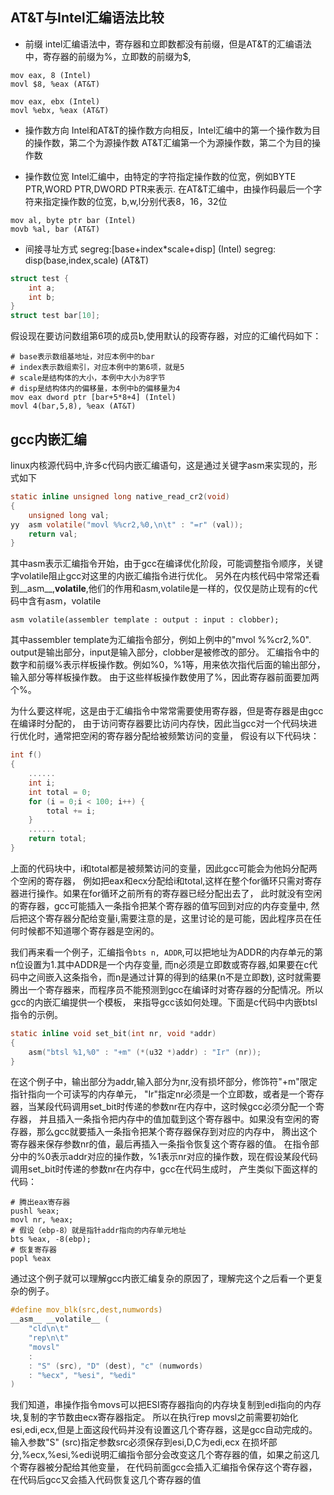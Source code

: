 ## AT&T与Intel汇编语法比较

* 前缀 intel汇编语法中，寄存器和立即数都没有前缀，但是AT&T的汇编语法中，寄存器的前缀为%，立即数的前缀为$,

```Assembly
mov eax, 8 (Intel)
movl $8, %eax (AT&T)

mov eax, ebx (Intel)
movl %ebx, %eax (AT&T)
```

* 操作数方向 Intel和AT&T的操作数方向相反，Intel汇编中的第一个操作数为目的操作数，第二个为源操作数
AT&T汇编第一个为源操作数，第二个为目的操作数 

* 操作数位宽 Intel汇编中，由特定的字符指定操作数的位宽，例如BYTE PTR,WORD PTR,DWORD PTR来表示.
在AT&T汇编中，由操作码最后一个字符来指定操作数的位宽，b,w,l分别代表8，16，32位

```Assembly 
mov al, byte ptr bar (Intel)
movb %al, bar (AT&T)
```

* 间接寻址方式 
segreg:[base+index*scale+disp] (Intel)
segreg: disp(base,index,scale) (AT&T)

```C
struct test {
	int a;
	int b;
}
struct test bar[10];
```
假设现在要访问数组第6项的成员b,使用默认的段寄存器，对应的汇编代码如下：

```Assembly
# base表示数组基地址，对应本例中的bar
# index表示数组索引，对应本例中的第6项，就是5
# scale是结构体的大小，本例中大小为8字节
# disp是结构体内的偏移量，本例中b的偏移量为4
mov eax dword ptr [bar+5*8+4] (Intel)
movl 4(bar,5,8), %eax (AT&T)
```

## gcc内嵌汇编
linux内核源代码中,许多c代码内嵌汇编语句，这是通过关键字asm来实现的，形式如下

```C
static inline unsigned long native_read_cr2(void)
{
	unsigned long val;
yy	asm volatile("movl %%cr2,%0,\n\t" : "=r" (val));
	return val;
}
```

其中asm表示汇编指令开始，由于gcc在编译优化阶段，可能调整指令顺序，关键字volatile阻止gcc对这里的内嵌汇编指令进行优化。
另外在内核代码中常常还看到__asm__,__volatile__,他们的作用和asm,volatile是一样的，仅仅是防止现有的c代码中含有asm，volatile

```Assembly
asm volatile(assembler template : output : input : clobber);
```
其中assembler template为汇编指令部分，例如上例中的"mvol %%cr2,%0". output是输出部分，input是输入部分，clobber是被修改的部分。
汇编指令中的数字和前缀%表示样板操作数。例如%0，%1等，用来依次指代后面的输出部分，输入部分等样板操作数。
由于这些样板操作数使用了%，因此寄存器前面要加两个%。

为什么要这样呢，这是由于汇编指令中常常需要使用寄存器，但是寄存器是由gcc在编译时分配的，
由于访问寄存器要比访问内存快，因此当gcc对一个代码块进行优化时，通常把空闲的寄存器分配给被频繁访问的变量，
假设有以下代码块：

```C
int f()
{
	......
	int i;
	int total = 0;
	for (i = 0;i < 100; i++) {
		total += i;
	}
	......
	return total;
}
```
上面的代码块中，i和total都是被频繁访问的变量，因此gcc可能会为他妈分配两个空闲的寄存器，
例如把eax和ecx分配给i和total,这样在整个for循环只需对寄存器进行操作。如果在for循环之前所有的寄存器已经分配出去了，
此时就没有空闲的寄存器，gcc可能插入一条指令把某个寄存器的值写回到对应的内存变量中,
然后把这个寄存器分配给变量i,需要注意的是，这里讨论的是可能，因此程序员在任何时候都不知道哪个寄存器是空闲的。

我们再来看一个例子，汇编指令` bts n, ADDR `,可以把地址为ADDR的内存单元的第n位设置为1.其中ADDR是一个内存变量,
而n必须是立即数或寄存器,如果要在c代码中之间嵌入这条指令，而n是通过计算的得到的结果(n不是立即数),
这时就需要腾出一个寄存器来，而程序员不能预测到gcc在编译时对寄存器的分配情况。所以gcc的内嵌汇编提供一个模板，
来指导gcc该如何处理。下面是c代码中内嵌btsl指令的示例。

```C
static inline void set_bit(int nr, void *addr)
{
	asm("btsl %1,%0" : "+m" (*(u32 *)addr) : "Ir" (nr));
}
```
在这个例子中，输出部分为addr,输入部分为nr,没有损坏部分，修饰符"+m"限定指针指向一个可读写的内存单元，
"Ir"指定nr必须是一个立即数，或者是一个寄存器，当某段代码调用set_bit时传递的参数nr在内存中，这时候gcc必须分配一个寄存器，
并且插入一条指令把内存中的值加载到这个寄存器中。如果没有空闲的寄存器，那么gcc就要插入一条指令把某个寄存器保存到对应的内存中，
腾出这个寄存器来保存参数nr的值，最后再插入一条指令恢复这个寄存器的值。
在指令部分中的%0表示addr对应的操作数，%1表示nr对应的操作数，现在假设某段代码调用set_bit时传递的参数nr在内存中，gcc在代码生成时，
产生类似下面这样的代码：

```Assembly
# 腾出eax寄存器
pushl %eax;
movl nr, %eax;
# 假设（ebp-8）就是指针addr指向的内存单元地址
bts %eax, -8(ebp);
# 恢复寄存器
popl %eax
```

通过这个例子就可以理解gcc内嵌汇编复杂的原因了，理解完这个之后看一个更复杂的例子。

```C
#define mov_blk(src,dest,numwords)
__asm__ __volatile__ (
	"cld\n\t"
	"rep\n\t"
	"movsl"
	:
	: "S" (src), "D" (dest), "c" (numwords)
	: "%ecx", "%esi", "%edi" 
)
```
我们知道，串操作指令movs可以把ESI寄存器指向的内存块复制到edi指向的内存块,复制的字节数由ecx寄存器指定。
所以在执行rep movsl之前需要初始化esi,edi,ecx,但是上面这段代码并没有设置这几个寄存器，这是gcc自动完成的。
输入参数"S" (src)指定参数src必须保存到esi,D,C为edi,ecx
在损坏部分,%ecx,%esi,%edi说明汇编指令部分会改变这几个寄存器的值，如果之前这几个寄存器被分配给其他变量，
在代码前面gcc会插入汇编指令保存这个寄存器，在代码后gcc又会插入代码恢复这几个寄存器的值
